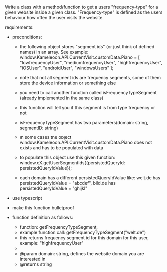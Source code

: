 
   Write a class with a method/function to get a users "frequency-type" for a given website inside a given class.
   "Frequency-type" is defined as the users behaviour how often the user visits the website.

   requirements:
   - preconditions:
        - the following object stores "segment ids" (or just think of defined names) in an array. See example:
         window.Kameleoon.API.CurrentVisit.customData.Piano  =  [
            "lowfrequencyUser",
            "mediumfrequencyUser",
            "highfrequencyUser",
            "iOSUser",
            "androidUser",
            "windowsUsers"
         ];
        - note that not all segment ids are frequency segments, some of them store the device information or something else
        - you need to call another function called isFrequencyTypeSegment (already implemented in the same class)
        - this function will tell you if this segment is from type frequency or not
        - isFrequencyTypeSegment has two parameters(domain: string, segmentID: string)

        - in some cases the object window.Kameleoon.API.CurrentVisit.customData.Piano does not exists and has to be populated with data
        - to populate this object use this given function:  window.cX.getUserSegmentIds({persistedQueryId: persistedQueryIdValue});
        - each domain has a different persistedQueryIdValue  like:   welt.de  has persistedQueryIdValue = "abcdef",   bild.de has persistedQueryIdValue = "ghijkl"

   - use typescript
   - make this function bulletproof
   - function definition as follows:

     * function: getFrequencyTypeSegment,
     * example function call: getFrequencyTypeSegment("welt.de")
     * this returns frequency segment id for this domain for this user, example:   "highfrequencyUser"
     *
     * @param domain: string, defines the website domain you are interested in
     * @returns string
